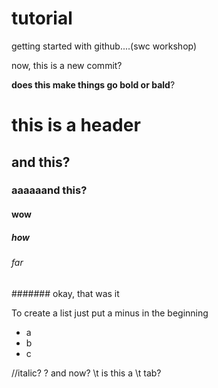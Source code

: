 # tutorial
getting started with github....(swc workshop)

now, this is a new commit?

__does this make things go bold or bald__?

# this is a header
## and this?
### aaaaaand this?
#### wow
##### how
###### far
####### okay, that was it

To create a list just put a minus in the beginning
- a
- b
- c

//italic?
\? and now?
\t is this a \t tab?
